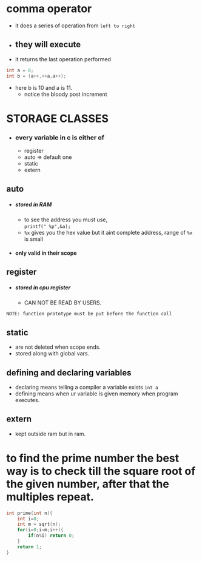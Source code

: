 # comma operator
- it does a series of operation from `left to right`  
- ## they will execute
- it returns  the last operation performed 
```c
int a = 8;
int b = (a++,++a,a++);

```
- here b is  10 and a is 11.
	- notice the bloody post increment

# STORAGE CLASSES  

- ### every variable in c is either of  
	- register 
	- auto => default one 
	- static 
	- extern 
## auto 
- ##### stored in RAM
	- to see the address you must use,  
	`printf(" %p",&a);`
	- `%x` gives you the hex value but it aint complete address, range of `%x` is small
- #### only valid in their scope


## register
- #####  stored in cpu register
	- CAN NOT BE READ BY USERS.  

`NOTE: function prototype must be put before the function call`

## static 
- are not deleted when scope ends.
- stored along with global vars.

## defining and declaring variables
- declaring means telling a compiler a variable exists `int a`
- defining means when ur variable is given memory when program executes.

## extern 
- kept outside ram but in ram. 


# to find the prime number  the best way is to check till the square root of the given number, after that the multiples repeat.
```c
int prime(int n){
	int i=0;
	int m = sqrt(n);
	for(i=0;i<m;i++){
		if(n%i) return 0;
	}
	return 1;
}
```
